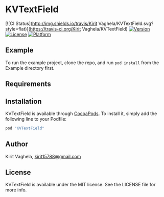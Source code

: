 # KVTextField

[![CI Status](http://img.shields.io/travis/Kirit Vaghela/KVTextField.svg?style=flat)](https://travis-ci.org/Kirit Vaghela/KVTextField)
[![Version](https://img.shields.io/cocoapods/v/KVTextField.svg?style=flat)](http://cocoapods.org/pods/KVTextField)
[![License](https://img.shields.io/cocoapods/l/KVTextField.svg?style=flat)](http://cocoapods.org/pods/KVTextField)
[![Platform](https://img.shields.io/cocoapods/p/KVTextField.svg?style=flat)](http://cocoapods.org/pods/KVTextField)

## Example

To run the example project, clone the repo, and run `pod install` from the Example directory first.

## Requirements

## Installation

KVTextField is available through [CocoaPods](http://cocoapods.org). To install
it, simply add the following line to your Podfile:

```ruby
pod "KVTextField"
```

## Author

Kirit Vaghela, kirit15788@gmail.com

## License

KVTextField is available under the MIT license. See the LICENSE file for more info.
